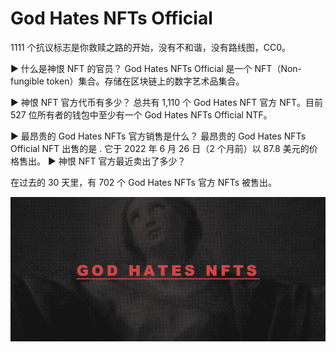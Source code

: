 # God Hates NFTs Official

1111 个抗议标志是你救赎之路的开始，没有不和谐，没有路线图，CC0。

▶ 什么是神恨 NFT 的官员？
God Hates NFTs Official 是一个 NFT（Non-fungible token）集合。存储在区块链上的数字艺术品集合。

▶ 神恨 NFT 官方代币有多少？
总共有 1,110 个 God Hates NFT 官方 NFT。目前 527 位所有者的钱包中至少有一个 God Hates NFTs Official NTF。

▶ 最昂贵的 God Hates NFTs 官方销售是什么？
最昂贵的 God Hates NFTs Official NFT 出售的是 . 它于 2022 年 6 月 26 日（2 个月前）以 87.8 美元的价格售出。
▶ 神恨 NFT 官方最近卖出了多少？

在过去的 30 天里，有 702 个 God Hates NFTs 官方 NFTs 被售出。

![nft](1662126759363_new.png)
